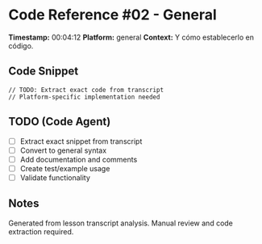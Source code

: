 # Code Reference #02 - General

**Timestamp:** 00:04:12
**Platform:** general
**Context:** Y cómo establecerlo en código.

## Code Snippet
```
// TODO: Extract exact code from transcript
// Platform-specific implementation needed
```

## TODO (Code Agent)
- [ ] Extract exact snippet from transcript
- [ ] Convert to general syntax
- [ ] Add documentation and comments
- [ ] Create test/example usage
- [ ] Validate functionality

## Notes
Generated from lesson transcript analysis.
Manual review and code extraction required.
